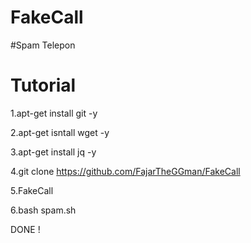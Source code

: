 # FakeCall
#Spam Telepon 

# Tutorial

1.apt-get install git -y

2.apt-get isntall wget -y

3.apt-get install jq -y

4.git clone https://github.com/FajarTheGGman/FakeCall

5.FakeCall

6.bash spam.sh

DONE !
